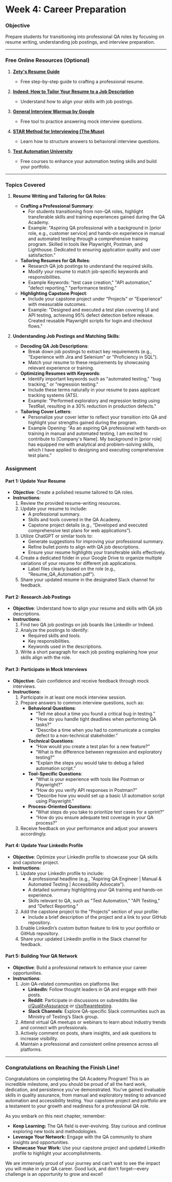 # **Week 4: Career Preparation**

### **Objective**

Prepare students for transitioning into professional QA roles by focusing on resume writing, understanding job postings, and interview preparation.

---

### **Free Online Resources** (Optional)

1. **[Zety's Resume Guide](https://zety.com/blog/how-to-make-a-resume)**

   - Free step-by-step guide to crafting a professional resume.

2. **[Indeed: How to Tailor Your Resume to a Job Description](https://www.indeed.com/career-advice/resumes-cover-letters/how-to-tailor-a-resume-to-a-job)**

   - Understand how to align your skills with job postings.

3. **[General Interview Warmup by Google](https://www.cloudskillsboost.google/interview_warmup/category/general)**

   - Free tool to practice answering mock interview questions.

4. **[STAR Method for Interviewing (The Muse)](https://www.themuse.com/advice/star-interview-method)**

   - Learn how to structure answers to behavioral interview questions.

5. **[Test Automation University](https://testautomationu.applitools.com/)**

   - Free courses to enhance your automation testing skills and build your portfolio.

---

### **Topics Covered**

1. **Resume Writing and Tailoring for QA Roles**:

   - **Crafting a Professional Summary**:
     - For students transitioning from non-QA roles, highlight transferable skills and training experiences gained during the QA Academy.
     - Example: "Aspiring QA professional with a background in [prior role, e.g., customer service] and hands-on experience in manual and automated testing through a comprehensive training program. Skilled in tools like Playwright, Postman, and Lighthouse. Dedicated to ensuring application quality and user satisfaction."
   - **Tailoring Resumes for QA Roles**:
     - Research QA job postings to understand the required skills.
     - Modify your resume to match job-specific keywords and responsibilities.
     - Example Keywords: "test case creation," "API automation," "defect reporting," "performance testing."
   - **Highlighting Capstone Project**:
     - Include your capstone project under "Projects" or "Experience" with measurable outcomes.
     - Example: "Designed and executed a test plan covering UI and API testing, achieving 95% defect detection before release. Created reusable Playwright scripts for login and checkout flows."

2. **Understanding Job Postings and Matching Skills**:

   - **Decoding QA Job Descriptions**:
     - Break down job postings to extract key requirements (e.g., "Experience with Jira and Selenium" or "Proficiency in SQL").
     - Match your resume to these requirements by showcasing relevant experience or training.
   - **Optimizing Resumes with Keywords**:
     - Identify important keywords such as "automated testing," "bug tracking," or "regression testing."
     - Include these terms naturally in your resume to pass applicant tracking systems (ATS).
     - Example: "Performed exploratory and regression testing using TestRail, resulting in a 30% reduction in production defects."
   - **Tailoring Cover Letters**:
     - Personalize your cover letter to reflect your transition into QA and highlight your strengths gained during the program.
     - Example Opening: "As an aspiring QA professional with hands-on training in manual and automated testing, I am excited to contribute to [Company's Name]. My background in [prior role] has equipped me with analytical and problem-solving skills, which I have applied to designing and executing comprehensive test plans."

### **Assignment**

#### **Part 1: Update Your Resume**

- **Objective**: Create a polished resume tailored to QA roles.
- **Instructions**:
  1. Review the provided resume-writing resources.
  2. Update your resume to include:
     - A professional summary.
     - Skills and tools covered in the QA Academy.
     - Capstone project details (e.g., “Developed and executed comprehensive test plans for web applications”).
  3. Utilize ChatGPT or similar tools to:
     - Generate suggestions for improving your professional summary.
     - Refine bullet points to align with QA job descriptions.
     - Ensure your resume highlights your transferable skills effectively.
  4. Create a dedicated folder in your Google Drive to organize multiple variations of your resume for different job applications.
     - Label files clearly based on the role (e.g., "Resume\_QA\_Automation.pdf").
  5. Share your updated resume in the designated Slack channel for feedback.

#### **Part 2: Research Job Postings**

- **Objective**: Understand how to align your resume and skills with QA job descriptions.
- **Instructions**:
  1. Find two QA job postings on job boards like LinkedIn or Indeed.
  2. Analyze the postings to identify:
     - Required skills and tools.
     - Key responsibilities.
     - Keywords used in the descriptions.
  3. Write a short paragraph for each job posting explaining how your skills align with the role.

#### **Part 3: Participate in Mock Interviews**

- **Objective**: Gain confidence and receive feedback through mock interviews.
- **Instructions**:
  1. Participate in at least one mock interview session.
  2. Prepare answers to common interview questions, such as:
     - **Behavioral Questions**:
       - “Tell me about a time you found a critical bug in testing.”
       - “How do you handle tight deadlines when performing QA tasks?”
       - “Describe a time when you had to communicate a complex defect to a non-technical stakeholder.”
     - **Technical Questions**:
       - “How would you create a test plan for a new feature?”
       - “What is the difference between regression and exploratory testing?”
       - “Explain the steps you would take to debug a failed automation script.”
     - **Tool-Specific Questions**:
       - “What is your experience with tools like Postman or Playwright?”
       - “How do you verify API responses in Postman?”
       - “Describe how you would set up a basic UI automation script using Playwright.”
     - **Process-Oriented Questions**:
       - “What steps do you take to prioritize test cases for a sprint?”
       - “How do you ensure adequate test coverage in your QA process?”
  3. Receive feedback on your performance and adjust your answers accordingly.

#### **Part 4: Update Your LinkedIn Profile**

- **Objective**: Optimize your LinkedIn profile to showcase your QA skills and capstone project.
- **Instructions**:
  1. Update your LinkedIn profile to include:
     - A professional headline (e.g., "Aspiring QA Engineer | Manual & Automated Testing | Accessibility Advocate").
     - A detailed summary highlighting your QA training and hands-on experience.
     - Skills relevant to QA, such as "Test Automation," "API Testing," and "Defect Reporting."
  2. Add the capstone project to the "Projects" section of your profile:
     - Include a brief description of the project and a link to your GitHub repository.
  3. Enable LinkedIn’s custom button feature to link to your portfolio or GitHub repository.
  4. Share your updated LinkedIn profile in the Slack channel for feedback.

#### **Part 5: Building Your QA Network**

- **Objective**: Build a professional network to enhance your career opportunities.
- **Instructions**:
  1. Join QA-related communities on platforms like:
     - **LinkedIn**: Follow thought leaders in QA and engage with their posts.
     - **Reddit**: Participate in discussions on subreddits like [r/QualityAssurance](https://www.reddit.com/r/QualityAssurance/) or [r/softwaretesting](https://www.reddit.com/r/softwaretesting/).
     - **Slack Channels**: Explore QA-specific Slack communities such as Ministry of Testing’s Slack group.
  2. Attend virtual QA meetups or webinars to learn about industry trends and connect with professionals.
  3. Actively comment on posts, share insights, and ask questions to increase visibility.
  4. Maintain a professional and consistent online presence across all platforms.

---

### **Congratulations on Reaching the Finish Line!**

Congratulations on completing the QA Academy Program! This is an incredible milestone, and you should be proud of all the hard work, dedication, and persistence you've demonstrated. You've gained invaluable skills in quality assurance, from manual and exploratory testing to advanced automation and accessibility testing. Your capstone project and portfolio are a testament to your growth and readiness for a professional QA role.

As you embark on this next chapter, remember:

- **Keep Learning:** The QA field is ever-evolving. Stay curious and continue exploring new tools and methodologies.
- **Leverage Your Network:** Engage with the QA community to share insights and opportunities.
- **Showcase Your Work:** Use your capstone project and updated LinkedIn profile to highlight your accomplishments.

We are immensely proud of your journey and can't wait to see the impact you will make in your QA career. Good luck, and don't forget—every challenge is an opportunity to grow and excel!
